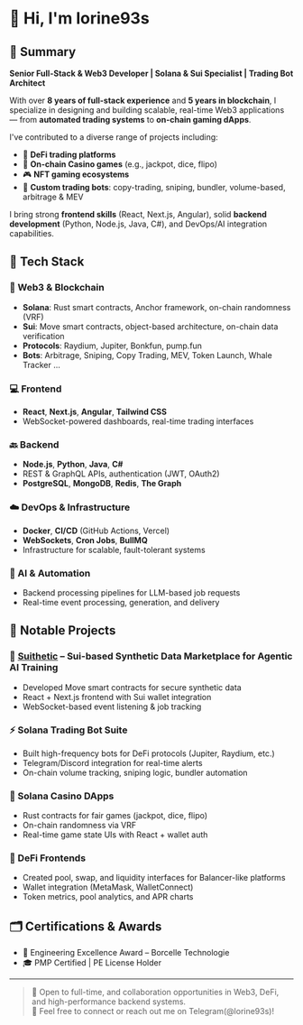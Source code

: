 # 👋 Hi, I'm lorine93s

## 🧠 Summary

**Senior Full-Stack & Web3 Developer | Solana & Sui Specialist | Trading Bot Architect**

With over **8 years of full-stack experience** and **5 years in blockchain**, I specialize in designing and building scalable, real-time Web3 applications — from **automated trading systems** to **on-chain gaming dApps**.

I've contributed to a diverse range of projects including:

- 🧠 **DeFi trading platforms**
- 🎰 **On-chain Casino games** (e.g., jackpot, dice, flipo)
- 🎮 **NFT gaming ecosystems**
- 🤖 **Custom trading bots**: copy-trading, sniping, bundler, volume-based, arbitrage & MEV

I bring strong **frontend skills** (React, Next.js, Angular), solid **backend development** (Python, Node.js, Java, C#), and DevOps/AI integration capabilities.

## 🔧 Tech Stack

### 🧱 Web3 & Blockchain
- **Solana**: Rust smart contracts, Anchor framework, on-chain randomness (VRF)
- **Sui**: Move smart contracts, object-based architecture, on-chain data verification
- **Protocols**: Raydium, Jupiter, Bonkfun, pump.fun
- **Bots**: Arbitrage, Sniping, Copy Trading, MEV, Token Launch, Whale Tracker ...

### 💻 Frontend
- **React**, **Next.js**, **Angular**, **Tailwind CSS**
- WebSocket-powered dashboards, real-time trading interfaces

### 🔙 Backend
- **Node.js**, **Python**, **Java**, **C#**
- REST & GraphQL APIs, authentication (JWT, OAuth2)
- **PostgreSQL**, **MongoDB**, **Redis**, **The Graph**

### ☁️ DevOps & Infrastructure
- **Docker**, **CI/CD** (GitHub Actions, Vercel)
- **WebSockets**, **Cron Jobs**, **BullMQ**
- Infrastructure for scalable, fault-tolerant systems

### 🧠 AI & Automation
- Backend processing pipelines for LLM-based job requests
- Real-time event processing, generation, and delivery

## 🧪 Notable Projects

### 🔬 [Suithetic](https://www.suithetic.com/) – Sui-based Synthetic Data Marketplace for Agentic AI Training
- Developed Move smart contracts for secure synthetic data
- React + Next.js frontend with Sui wallet integration
- WebSocket-based event listening & job tracking

### ⚡ Solana Trading Bot Suite
- Built high-frequency bots for DeFi protocols (Jupiter, Raydium, etc.)
- Telegram/Discord integration for real-time alerts
- On-chain volume tracking, sniping logic, bundler automation

### 🎲 Solana Casino DApps
- Rust contracts for fair games (jackpot, dice, flipo)
- On-chain randomness via VRF
- Real-time game state UIs with React + wallet auth

### 🌊 DeFi Frontends
- Created pool, swap, and liquidity interfaces for Balancer-like platforms
- Wallet integration (MetaMask, WalletConnect)
- Token metrics, pool analytics, and APR charts

## 🗂️ Certifications & Awards
- 🏅 Engineering Excellence Award – Borcelle Technologie
- 🎓 PMP Certified | PE License Holder

---

> 🔗 Open to full-time, and collaboration opportunities in Web3, DeFi, and high-performance backend systems.  
> 📩 Feel free to connect or reach out me on Telegram(@lorine93s)!

